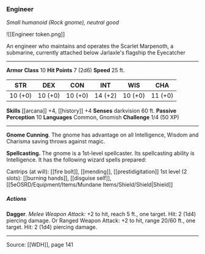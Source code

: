 ### Engineer
_Small humanoid (Rock gnome), neutral good_

![[Engineer token.png]]

An engineer who maintains and operates the Scarlet Marpenoth, a submarine, currently attached below Jarlaxle's flagship the Eyecatcher






---

**Armor Class** 10
**Hit Points** 7 (2d6)
**Speed** 25 ft.

| STR     | DEX     | CON     | INT     | WIS     | CHA     |
|---------|---------|---------|---------|---------|---------|
| 10 (+0) | 10 (+0) | 10 (+0) | 14 (+2) | 10 (+0) | 11 (+0) |

**Skills** [[arcana]] +4, [[history]] +4
**Senses** darkvision 60 ft.
**Passive Perception** 10
**Languages** Common, Gnomish
**Challenge** 1/4 (50 XP)

---

**Gnome Cunning**. The gnome has advantage on all Intelligence, Wisdom and Charisma saving throws against magic.

**Spellcasting.** The gnome is a 1st-level spellcaster. Its spellcasting ability is Intelligence. It has the following wizard spells prepared:

Cantrips (at will): [[fire bolt]], [[mending]], [[prestidigitation]]
1st level (2 slots): [[burning hands]], [[disguise self]], [[5eOSRD/Equipment/Items/Mundane Items/Shield/Shield|Shield]]

##### Actions
**Dagger**. _Melee Weapon Attack:_ +2 to hit, reach 5 ft., one target. Hit: 2 (1d4) piercing damage. Or Ranged Weapon Attack: +2 to hit, range 20/60 ft., one target. Hit: 2 (1d4) piercing damage.


---

Source: [[WDH]], page 141